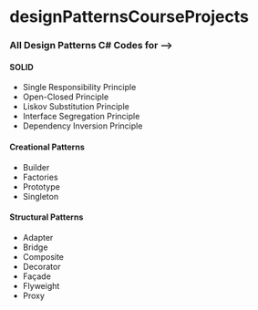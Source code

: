 # designPatternsCourseProjects

### All Design Patterns C# Codes for -->

#### SOLID
- Single Responsibility Principle
- Open-Closed Principle
- Liskov Substitution Principle
- Interface Segregation Principle
- Dependency Inversion Principle

#### Creational Patterns
- Builder
- Factories
- Prototype
- Singleton

#### Structural Patterns
- Adapter
- Bridge
- Composite
- Decorator
- Façade
- Flyweight
- Proxy
